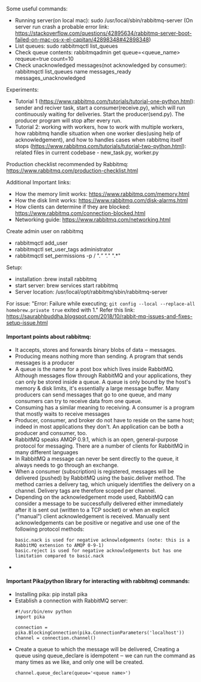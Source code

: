 Some useful commands:
   - Running server(on local mac): sudo /usr/local/sbin/rabbitmq-server (On server run crash a probable error link: https://stackoverflow.com/questions/42895634/rabbitmq-server-boot-failed-on-mac-os-x-el-capitan/42898348#42898348)
   - List queues: sudo rabbitmqctl list_queues
   - Check queue contents: rabbitmqadmin get queue=<queue_name> requeue=true count=10
   - Check unacknowledged messages(not acknowledged by consumer): rabbitmqctl list_queues name messages_ready messages_unacknowledged
   
Experiments:
   - Tutorial 1 (https://www.rabbitmq.com/tutorials/tutorial-one-python.html): sender and reciver task, start a consumer(receive.py), which will run continuously waiting for deliveries.  Start the producer(send.py). The producer program will stop after every run.
   - Tutorial 2: working with workers, how to work with multiple workers, how rabbitmq handle situation when one worker dies(using help of acknowledgement), and how to handles cases when rabbitmq itself stops (https://www.rabbitmq.com/tutorials/tutorial-two-python.html): related files in current codebase - new_task.py, worker.py


Production checklist recommended by Rabbitmq: https://www.rabbitmq.com/production-checklist.html

Additional Important links:
 - How the memory limit works: https://www.rabbitmq.com/memory.html
 - How the disk limit works: https://www.rabbitmq.com/disk-alarms.html
 - How clients can determine if they are blocked: https://www.rabbitmq.com/connection-blocked.html
 - Networking guide: https://www.rabbitmq.com/networking.html
 
Create admin user on rabbitmq
  - rabbitmqctl add_user <username> <password>
  - rabbitmqctl set_user_tags <username> administrator
  - rabbitmqctl set_permissions -p / <username> ".*" ".*" ".*"

Setup:
 - installation :brew install rabbitmq
 - start server: brew services start rabbitmq
 - Server location: /usr/local/opt/rabbitmq/sbin/rabbitmq-server

For issue: "Error: Failure while executing; `git config --local --replace-all homebrew.private true` exited with 1."
Refer this link: https://saurabhbuddha.blogspot.com/2018/10/rabbit-mq-issues-and-fixes-setup-issue.html


#### Important points about rabbitmq:
 - It accepts, stores and forwards binary blobs of data ‒ messages. 
 - Producing means nothing more than sending. A program that sends messages is a producer
 - A queue is the name for a post box which lives inside RabbitMQ. Although messages flow through RabbitMQ and your applications, they can only be stored inside a queue. A queue is only bound by the host's memory & disk limits, it's essentially a large message buffer. Many producers can send messages that go to one queue, and many consumers can try to receive data from one queue. 
 - Consuming has a similar meaning to receiving. A consumer is a program that mostly waits to receive messages
 - Producer, consumer, and broker do not have to reside on the same host; indeed in most applications they don't. An application can be both a producer and consumer, too. 
 - RabbitMQ speaks AMQP 0.9.1, which is an open, general-purpose protocol for messaging. There are a number of clients for RabbitMQ in many different languages
 - In RabbitMQ a message can never be sent directly to the queue, it always needs to go through an exchange. 
 - When a consumer (subscription) is registered, messages will be delivered (pushed) by RabbitMQ using the basic.deliver method. The method carries a delivery tag, which uniquely identifies the delivery on a channel. Delivery tags are therefore scoped per channel. 
 -  Depending on the acknowledgement mode used, RabbitMQ can consider a message to be successfully delivered either immediately after it is sent out (written to a TCP socket) or when an explicit ("manual") client acknowledgement is received. Manually sent acknowledgements can be positive or negative and use one of the following protocol methods:
    ```basic.ack is used for positive acknowledgements
    basic.nack is used for negative acknowledgements (note: this is a RabbitMQ extension to AMQP 0-9-1)
    basic.reject is used for negative acknowledgements but has one limitation compared to basic.nack
    ```
 - 
  

 
#### Important Pika(python library for interacting with rabbitmq) commands:
 - Installing pika: pip install pika
 - Establish a connection with RabbitMQ server:
   ```
   #!/usr/bin/env python
   import pika

   connection = pika.BlockingConnection(pika.ConnectionParameters('localhost'))
   channel = connection.channel()
   ```
 - Create a queue to which the message will be delivered, Creating a queue using queue_declare is idempotent ‒ we can run the command as many times as we like, and only one will be created.
   ```
   channel.queue_declare(queue='<queue name>')
   ```
 

